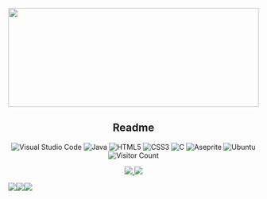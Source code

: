    <p align="center"><img height="200px" src="https://i.pinimg.com/originals/0f/59/36/0f5936ee9037876e4b4f79eb7755ed1b.gif" style="width: 100%; object-fit: cover;"></p>
   <h2 align="center">Readme</h2>
   
   
 <div align="center">
   
   ![Visual Studio Code](https://img.shields.io/badge/Visual%20Studio%20Code-0078d7.svg?style=for-the-badge&logo=visual-studio-code&logoColor=white)
   ![Java](https://img.shields.io/badge/java-%23ED8B00.svg?style=for-the-badge&logo=java&logoColor=white)
   ![HTML5](https://img.shields.io/badge/html5-%23E34F26.svg?style=for-the-badge&logo=html5&logoColor=white)
   ![CSS3](https://img.shields.io/badge/css3-%231572B6.svg?style=for-the-badge&logo=css3&logoColor=white)
   ![C](https://img.shields.io/badge/c-%2300599C.svg?style=for-the-badge&logo=c&logoColor=white)
   ![Aseprite](https://img.shields.io/badge/Aseprite-FFFFFF?style=for-the-badge&logo=Aseprite&logoColor=#7D929E)
   ![Ubuntu](https://img.shields.io/badge/Ubuntu-E95420?style=for-the-badge&logo=ubuntu&logoColor=white)
   ![Visitor Count](https://komarev.com/ghpvc/?username=CaffeineOnIce&color=blue&style=for-the-badge)

</div>
<p align="center">
   <a href="https://github.com/CaffeineOnIce/startpage">
      <img src="https://readmestats.999857.xyz/api/pin/?username=CaffeineOnIce&repo=startpage&bg_color=272727&title_color=00bbff&hide_border=true&icon_color=c8ff00&text_color=ffffff">
   </a>
   <a href="https://github.com/CaffeineOnIce/Pic.0">
<img src="https://readmestats.999857.xyz/api/pin/?username=CaffeineOnIce&repo=Pic.0&bg_color=272727&title_color=00bbff&hide_border=true&icon_color=c8ff00&text_color=ffffff">
   </a>
   <div align="center" style="display: flex; flex-direction: row">
  <a style=" pointer-events: none;" href="https://github.com/CaffeineOnIce/"> <img class="img" src="https://github-readme-streak-stats.herokuapp.com/?user=CaffeineOnIce&theme=react&hide_border=false" /> </a>
 <a style=" pointer-events: none;" href="https://github.com/CaffeineOnIce/"><img class="img" src="https://readmestats.999857.xyz/api?username=CaffeineOnIce&theme=react&hide_border=false&include_all_commits=true&count_private=false" /></a>
<a style=" pointer-events: none;" href="https://github.com/CaffeineOnIce/"> <img class="img" src="https://readmestats.999857.xyz/api/top-langs/?username=CaffeineOnIce&theme=react&hide_border=false&layout=compact" /></a>
   </div>
</p>
